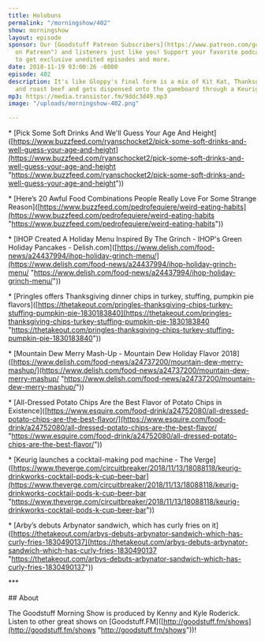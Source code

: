 ```yaml
---
title: Holobuns
permalink: "/morningshow/402"
show: morningshow
layout: episode
sponsor: Our [Goodstuff Patreon Subscribers](https://www.patreon.com/goodstuff "Goodstuff
  on Patreon") and listeners just like you! Support your favorite podcasts directly
  to get exclusive unedited episodes and more.
date: 2018-11-19 03:00:26 -0800
episode: 402
description: It's like Gloppy's final form is a mix of Kit Kat, Thanksgiving Pringles,
  and roast beef and gets dispensed onto the gameboard through a Keurig.
mp3: https://media.transistor.fm/9ddc3d49.mp3
image: "/uploads/morningshow-402.png"

---
```

\* \[Pick Some Soft Drinks And We'll Guess Your Age And Height\]([https://www.buzzfeed.com/ryanschocket2/pick-some-soft-drinks-and-well-guess-your-age-and-height](https://www.buzzfeed.com/ryanschocket2/pick-some-soft-drinks-and-well-guess-your-age-and-height "https://www.buzzfeed.com/ryanschocket2/pick-some-soft-drinks-and-well-guess-your-age-and-height"))

\* \[Here’s 20 Awful Food Combinations People Really Love For Some Strange Reason\]([https://www.buzzfeed.com/pedrofequiere/weird-eating-habits](https://www.buzzfeed.com/pedrofequiere/weird-eating-habits "https://www.buzzfeed.com/pedrofequiere/weird-eating-habits"))

\* \[IHOP Created A Holiday Menu Inspired By The Grinch - IHOP's Green Holiday Pancakes - Delish.com\]([https://www.delish.com/food-news/a24437994/ihop-holiday-grinch-menu/](https://www.delish.com/food-news/a24437994/ihop-holiday-grinch-menu/ "https://www.delish.com/food-news/a24437994/ihop-holiday-grinch-menu/"))

\* \[Pringles offers Thanksgiving dinner chips in turkey, stuffing, pumpkin pie flavors\]([https://thetakeout.com/pringles-thanksgiving-chips-turkey-stuffing-pumpkin-pie-1830183840](https://thetakeout.com/pringles-thanksgiving-chips-turkey-stuffing-pumpkin-pie-1830183840 "https://thetakeout.com/pringles-thanksgiving-chips-turkey-stuffing-pumpkin-pie-1830183840"))

\* \[Mountain Dew Merry Mash-Up - Mountain Dew Holiday Flavor 2018\]([https://www.delish.com/food-news/a24737200/mountain-dew-merry-mashup/](https://www.delish.com/food-news/a24737200/mountain-dew-merry-mashup/ "https://www.delish.com/food-news/a24737200/mountain-dew-merry-mashup/"))

\* \[All-Dressed Potato Chips Are the Best Flavor of Potato Chips in Existence\]([https://www.esquire.com/food-drink/a24752080/all-dressed-potato-chips-are-the-best-flavor/](https://www.esquire.com/food-drink/a24752080/all-dressed-potato-chips-are-the-best-flavor/ "https://www.esquire.com/food-drink/a24752080/all-dressed-potato-chips-are-the-best-flavor/"))

\* \[Keurig launches a cocktail-making pod machine - The Verge\]([https://www.theverge.com/circuitbreaker/2018/11/13/18088118/keurig-drinkworks-cocktail-pods-k-cup-beer-bar](https://www.theverge.com/circuitbreaker/2018/11/13/18088118/keurig-drinkworks-cocktail-pods-k-cup-beer-bar "https://www.theverge.com/circuitbreaker/2018/11/13/18088118/keurig-drinkworks-cocktail-pods-k-cup-beer-bar"))

\* \[Arby’s debuts Arbynator sandwich, which has curly fries on it\]([https://thetakeout.com/arbys-debuts-arbynator-sandwich-which-has-curly-fries-1830490137](https://thetakeout.com/arbys-debuts-arbynator-sandwich-which-has-curly-fries-1830490137 "https://thetakeout.com/arbys-debuts-arbynator-sandwich-which-has-curly-fries-1830490137"))

\***

\## About

The Goodstuff Morning Show is produced by Kenny and Kyle Roderick. Listen to other great shows on \[Goodstuff.FM\]([http://goodstuff.fm/shows](http://goodstuff.fm/shows "http://goodstuff.fm/shows"))!